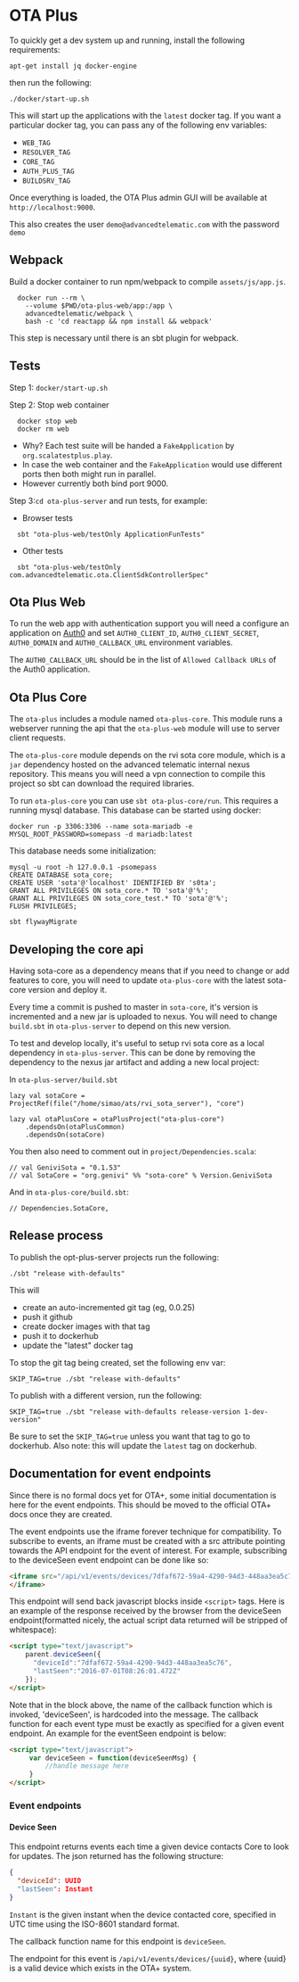 # OTA Plus

To quickly get a dev system up and running, install the following requirements:

```
apt-get install jq docker-engine
```

then run the following:

```
./docker/start-up.sh
```

This will start up the applications with the `latest` docker tag. If you want a particular docker tag, you can pass any of the following env variables:

- `WEB_TAG`
- `RESOLVER_TAG`
- `CORE_TAG`
- `AUTH_PLUS_TAG`
- `BUILDSRV_TAG`

Once everything is loaded, the OTA Plus admin GUI will be available at
`http://localhost:9000`.

This also creates the user `demo@advancedtelematic.com` with the password `demo`

## Webpack

Build a docker container to run npm/webpack to compile `assets/js/app.js`.

```
  docker run --rm \
    --volume $PWD/ota-plus-web/app:/app \
    advancedtelematic/webpack \
    bash -c 'cd reactapp && npm install && webpack'
```

This step is necessary until there is an sbt plugin for webpack.

## Tests

Step 1: `docker/start-up.sh`

Step 2: Stop web container
```
  docker stop web
  docker rm web
```
  - Why? Each test suite will be handed a `FakeApplication` by `org.scalatestplus.play`.
  - In case the web container and the `FakeApplication` would use different ports then both might run in parallel.
  - However currently both bind port 9000.

Step 3:`cd ota-plus-server` and run tests, for example:

- Browser tests
```
  sbt "ota-plus-web/testOnly ApplicationFunTests"
```
- Other tests
```
  sbt "ota-plus-web/testOnly com.advancedtelematic.ota.ClientSdkControllerSpec"
```


## Ota Plus Web

To run the web app with authentication support you will need a configure an application
on [Auth0](https://auth0.com) and set `AUTH0_CLIENT_ID`, `AUTH0_CLIENT_SECRET`, `AUTH0_DOMAIN`
and `AUTH0_CALLBACK_URL` environment variables. 

The `AUTH0_CALLBACK_URL` should be in the list of `Allowed Callback URLs` of the Auth0 application.   


## Ota Plus Core

The `ota-plus` includes a module named `ota-plus-core`. This module
runs a webserver running the api that the `ota-plus-web` module will
use to server client requests.

The `ota-plus-core` module depends on the rvi sota core module, which
is a `jar` dependency hosted on the advanced telematic internal nexus
repository. This means you will need a vpn connection to compile this
project so sbt can download the required libraries.

To run `ota-plus-core` you can use `sbt ota-plus-core/run`. This
requires a running mysql database. This database can be started using
docker:

    docker run -p 3306:3306 --name sota-mariadb -e MYSQL_ROOT_PASSWORD=somepass -d mariadb:latest

This database needs some initialization:

    mysql -u root -h 127.0.0.1 -psomepass
    CREATE DATABASE sota_core;
    CREATE USER 'sota'@'localhost' IDENTIFIED BY 's0ta';
    GRANT ALL PRIVILEGES ON sota_core.* TO 'sota'@'%';
    GRANT ALL PRIVILEGES ON sota_core_test.* TO 'sota'@'%';
    FLUSH PRIVILEGES;

    sbt flywayMigrate

## Developing the core api

Having sota-core as a dependency means that if you need to change or
add features to core, you will need to update `ota-plus-core` with the
latest sota-core version and deploy it.

Every time a commit is pushed to master in `sota-core`, it's version is
incremented and a new jar is uploaded to nexus. You will need to
change `build.sbt` in `ota-plus-server` to depend on this new version.

To test and develop locally, it's useful to setup rvi sota core as a
local dependency in `ota-plus-server`. This can be done by removing
the dependency to the nexus jar artifact and adding a new local
project:

In `ota-plus-server/build.sbt`

    lazy val sotaCore = ProjectRef(file("/home/simao/ats/rvi_sota_server"), "core")
    
    lazy val otaPlusCore = otaPlusProject("ota-plus-core")
        .dependsOn(otaPlusCommon)
        .dependsOn(sotaCore)

You then also need to comment out in `project/Dependencies.scala`:

    // val GeniviSota = "0.1.53"
    // val SotaCore = "org.genivi" %% "sota-core" % Version.GeniviSota
    
And in `ota-plus-core/build.sbt`:

    // Dependencies.SotaCore,

## Release process

To publish the opt-plus-server projects run the following:

```
./sbt "release with-defaults"
```

This will
- create an auto-incremented git tag (eg, 0.0.25)
- push it github
- create docker images with that tag
- push it to dockerhub
- update the "latest" docker tag

To stop the git tag being created, set the following env var:

```
SKIP_TAG=true ./sbt "release with-defaults"
```

To publish with a different version, run the following:

```
SKIP_TAG=true ./sbt "release with-defaults release-version 1-dev-version"
```

Be sure to set the `SKIP_TAG=true` unless you want that tag to go to dockerhub. Also note: this will update the `latest` tag on dockerhub.

## Documentation for event endpoints

Since there is no formal docs yet for OTA+, some initial documentation is here for the event
endpoints. This should be moved to the official OTA+ docs once they are created.

The event endpoints use the iframe forever technique for compatibility. To subscribe to events, an
iframe must be created with a src attribute pointing towards the API endpoint for the event of
interest. For example, subscribing to the deviceSeen event endpoint can be done like so:

```html
<iframe src="/api/v1/events/devices/7dfaf672-59a4-4290-94d3-448aa3ea5c76">
</iframe>
```

This endpoint will send back javascript blocks inside `<script>` tags. Here is an example of the response
received by the browser from the deviceSeen endpoint(formatted nicely, the actual script data returned
will be stripped of whitespace):

```html
<script type="text/javascript">
    parent.deviceSeen({
      "deviceId":"7dfaf672-59a4-4290-94d3-448aa3ea5c76",
      "lastSeen":"2016-07-01T08:26:01.472Z"
    });
</script>
```

Note that in the block above, the name of the callback function which is invoked, 'deviceSeen', is
hardcoded into the message. The callback function for each event type must be exactly as specified for a
given event endpoint. An example for the eventSeen endpoint is below:

```html
<script type="text/javascript">
     var deviceSeen = function(deviceSeenMsg) {
         //handle message here
     }
</script>
```

### Event endpoints

#### Device Seen

This endpoint returns events each time a given device contacts Core to look for updates. The json
returned has the following structure:

```json
{
  "deviceId": UUID
  "lastSeen": Instant
}
```

`Instant` is the given instant when the device contacted core, specified in UTC time using the
ISO-8601 standard format.

The callback function name for this endpoint is `deviceSeen`.

The endpoint for this event is `/api/v1/events/devices/{uuid}`, where {uuid} is a valid device which
exists in the OTA+ system.
